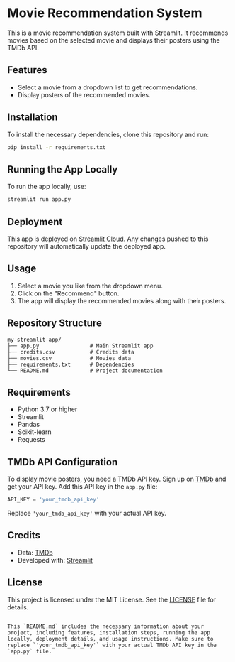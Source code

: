 
# Movie Recommendation System

This is a movie recommendation system built with Streamlit. It recommends movies based on the selected movie and displays their posters using the TMDb API.

## Features

- Select a movie from a dropdown list to get recommendations.
- Display posters of the recommended movies.

## Installation

To install the necessary dependencies, clone this repository and run:

```sh
pip install -r requirements.txt
```

## Running the App Locally

To run the app locally, use:

```sh
streamlit run app.py
```

## Deployment

This app is deployed on [Streamlit Cloud](https://share.streamlit.io/). Any changes pushed to this repository will automatically update the deployed app.

## Usage

1. Select a movie you like from the dropdown menu.
2. Click on the "Recommend" button.
3. The app will display the recommended movies along with their posters.

## Repository Structure

```
my-streamlit-app/
├── app.py                # Main Streamlit app
├── credits.csv           # Credits data
├── movies.csv            # Movies data
├── requirements.txt      # Dependencies
└── README.md             # Project documentation
```

## Requirements

- Python 3.7 or higher
- Streamlit
- Pandas
- Scikit-learn
- Requests

## TMDb API Configuration

To display movie posters, you need a TMDb API key. Sign up on [TMDb](https://www.themoviedb.org/) and get your API key. Add this API key in the `app.py` file:

```python
API_KEY = 'your_tmdb_api_key'
```

Replace `'your_tmdb_api_key'` with your actual API key.

## Credits

- Data: [TMDb](https://www.themoviedb.org/)
- Developed with: [Streamlit](https://streamlit.io/)

## License

This project is licensed under the MIT License. See the [LICENSE](LICENSE) file for details.
```

This `README.md` includes the necessary information about your project, including features, installation steps, running the app locally, deployment details, and usage instructions. Make sure to replace `'your_tmdb_api_key'` with your actual TMDb API key in the `app.py` file.
